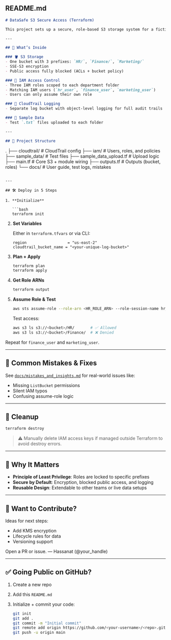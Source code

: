 ## README.md

```markdown
# DataSafe S3 Secure Access (Terraform)

This project sets up a secure, role-based S3 storage system for a fictitious company (**DataSafe Solutions**) using Terraform. It demonstrates least-privilege IAM access, CloudTrail auditing, and secure S3 design.

---

## 🚀 What’s Inside

### 🪣 S3 Storage  
- One bucket with 3 prefixes: `HR/`, `Finance/`, `Marketing/`  
- SSE-S3 encryption  
- Public access fully blocked (ACLs + bucket policy)

### 🔐 IAM Access Control  
- Three IAM roles scoped to each department folder  
- Matching IAM users (`hr_user`, `finance_user`, `marketing_user`)  
- Users can only assume their own role

### 📜 CloudTrail Logging  
- Separate log bucket with object-level logging for full audit trails

### 📂 Sample Data  
- Test `.txt` files uploaded to each folder

---

## 📁 Project Structure

```

.
├── cloudtrail/             # CloudTrail config
├── iam/                    # Users, roles, and policies
├── sample\_data/            # Test files
├── sample\_data\_upload.tf   # Upload logic
├── main.tf                 # Core S3 + module wiring
├── outputs.tf              # Outputs (bucket, roles)
└── docs/                   # User guide, test logs, mistakes

````

---

## 🛠️ Deploy in 5 Steps

1. **Initialize**

   ```bash
   terraform init
````

2. **Set Variables**

   Either in `terraform.tfvars` or via CLI:

   ```hcl
   region                  = "us-east-2"
   cloudtrail_bucket_name = "<your-unique-log-bucket>"
   ```

3. **Plan + Apply**

   ```bash
   terraform plan
   terraform apply
   ```

4. **Get Role ARNs**

   ```bash
   terraform output
   ```

5. **Assume Role & Test**

   ```bash
   aws sts assume-role --role-arn <HR_ROLE_ARN> --role-session-name hr_test
   ```

   Test access:

   ```bash
   aws s3 ls s3://<bucket>/HR/       # ✅ Allowed  
   aws s3 ls s3://<bucket>/Finance/  # ❌ Denied
   ```

Repeat for `finance_user` and `marketing_user`.

---

## 🧠 Common Mistakes & Fixes

See [`docs/mistakes_and_insights.md`](docs/mistakes_and_insights.md) for real-world issues like:

* Missing `ListBucket` permissions
* Silent IAM typos
* Confusing assume-role logic

---

## 🧹 Cleanup

```bash
terraform destroy
```

> ⚠️ Manually delete IAM access keys if managed outside Terraform to avoid destroy errors.

---

## 🌟 Why It Matters

* **Principle of Least Privilege**: Roles are locked to specific prefixes
* **Secure by Default**: Encryption, blocked public access, and logging
* **Reusable Design**: Extendable to other teams or live data setups

---

## 🤝 Want to Contribute?

Ideas for next steps:

* Add KMS encryption
* Lifecycle rules for data
* Versioning support

Open a PR or issue. — Hassanat (@your\_handle)

---

## ✅ Going Public on GitHub?

1. Create a new repo
2. Add this `README.md`
3. Initialize + commit your code:

   ```bash
   git init
   git add .
   git commit -m "Initial commit"
   git remote add origin https://github.com/<your-username>/<repo>.git
   git push -u origin main
   ```